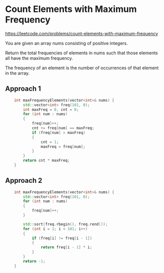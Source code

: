 # Count Elements with Maximum Frequency

https://leetcode.com/problems/count-elements-with-maximum-frequency

You are given an array nums consisting of positive integers.

Return the total frequencies of elements in nums such that those elements all have the maximum frequency.

The frequency of an element is the number of occurrences of that element in the array.

## Approach 1

``` C++
    int maxFrequencyElements(vector<int>& nums) {
        std::vector<int> freq(101, 0);
        int maxFreq = 0, cnt = 0;
        for (int num : nums)
        {
            freq[num]++;
            cnt += freq[num] == maxFreq;
            if (freq[num] > maxFreq)
            {
                cnt = 1;
                maxFreq = freq[num];
            }
        }
        return cnt * maxFreq;
    }

```

## Approach 2

``` C++
    int maxFrequencyElements(vector<int>& nums) {
        std::vector<int> freq(101, 0);
        for (int num : nums)
        {
            freq[num]++;
        }

        std::sort(freq.rbegin(), freq.rend());
        for (int i = 1; i < 101; i++)
        {
            if (freq[i] != freq[i - 1])
            {
                return freq[i - 1] * i;
            }
        }
        return -1;
    }
```